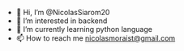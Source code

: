 - 👋 Hi, I’m @NicolasSiarom20
- 👀 I’m interested in backend
- 🌱 I’m currently learning python language
- 📫 How to reach me nicolasmoraist@gmail.com

<!---
NicolasSiarom20/NicolasSiarom20 is a ✨ special ✨ repository because its `README.md` (this file) appears on your GitHub profile.
You can click the Preview link to take a look at your changes.
--->

